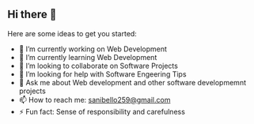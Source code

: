 ## Hi there 👋

Here are some ideas to get you started:

- 🔭 I’m currently working on Web Development
- 🌱 I’m currently learning Web Development
- 👯 I’m looking to collaborate on Software Projects
- 🤔 I’m looking for help with Software Engeering Tips
- 💬 Ask me about Web development and other software developmemnt projects
- 📫 How to reach me: sanibello259@gmail.com
- ⚡ Fun fact: Sense of responsibility and carefulness

